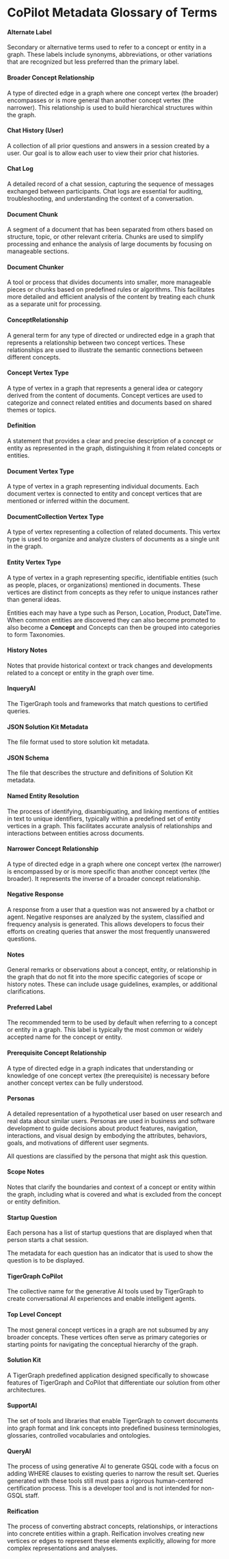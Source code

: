 # CoPilot Metadata Glossary of Terms

#### Alternate Label

Secondary or alternative terms used to refer to a concept or entity in a graph. These labels include synonyms, abbreviations, or other variations that are recognized but less preferred than the primary label.

#### Broader Concept Relationship

A type of directed edge in a graph where one concept vertex (the broader) encompasses or is more general than another concept vertex (the narrower). This relationship is used to build hierarchical structures within the graph.

#### Chat History (User)

A collection of all prior questions and answers in a session created by a user.
Our goal is to allow each user to view their prior chat histories.

#### Chat Log

A detailed record of a chat session, capturing the sequence of messages exchanged between participants. Chat logs are essential for auditing, troubleshooting, and understanding the context of a conversation.

#### Document Chunk

A segment of a document that has been separated from others based on structure, topic, or other relevant criteria. Chunks are used to simplify processing and enhance the analysis of large documents by focusing on manageable sections.

#### Document Chunker

A tool or process that divides documents into smaller, more manageable pieces or chunks based on predefined rules or algorithms. This facilitates more detailed and efficient analysis of the content by treating each chunk as a separate unit for processing.

#### ConceptRelationship

A general term for any type of directed or undirected edge in a graph that represents a relationship between two concept vertices. These relationships are used to illustrate the semantic connections between different concepts.

#### Concept Vertex Type

A type of vertex in a graph that represents a general idea or category derived from the content of documents. Concept vertices are used to categorize and connect related entities and documents based on shared themes or topics.

#### Definition

A statement that provides a clear and precise description of a concept or entity as represented in the graph, distinguishing it from related concepts or entities.

#### Document Vertex Type

A type of vertex in a graph representing individual documents. Each document vertex is connected to entity and concept vertices that are mentioned or inferred within the document.

#### DocumentCollection Vertex Type

A type of vertex representing a collection of related documents. This vertex type is used to organize and analyze clusters of documents as a single unit in the graph.

#### Entity Vertex Type

A type of vertex in a graph representing specific, identifiable entities (such as people, places, or organizations) mentioned in documents. These vertices are distinct from concepts as they refer to unique instances rather than general ideas.

Entities each may have a type such as Person, Location, Product, DateTime.
When common entities are discovered they can also become promoted to also become a **Concept**
and Concepts can then be grouped into categories to form Taxonomies.

#### History Notes

Notes that provide historical context or track changes and developments related to a concept or entity in the graph over time.

#### InqueryAI

The TigerGraph tools and frameworks that match questions to certified queries.

#### JSON Solution Kit Metadata

The file format used to store solution kit metadata.

#### JSON Schema

The file that describes the structure and definitions of Solution Kit metadata.

#### Named Entity Resolution

The process of identifying, disambiguating, and linking mentions of entities in text to unique identifiers, typically within a predefined set of entity vertices in a graph. This facilitates accurate analysis of relationships and interactions between entities across documents.

#### Narrower Concept Relationship

A type of directed edge in a graph where one concept vertex (the narrower) is encompassed by or is more specific than another concept vertex (the broader). It represents the inverse of a broader concept relationship.

#### Negative Response

A response from a user that a question was not answered by a chatbot or agent.  Negative responses are analyzed by the system, classified and frequency analysis is generated.  This allows developers
to focus their efforts on creating queries that answer the most frequently unanswered questions.

#### Notes

General remarks or observations about a concept, entity, or relationship in the graph that do not fit into the more specific categories of scope or history notes. These can include usage guidelines, examples, or additional clarifications.

#### Preferred Label

The recommended term to be used by default when referring to a concept or entity in a graph. This label is typically the most common or widely accepted name for the concept or entity.

#### Prerequisite Concept Relationship

A type of directed edge in a graph indicates that understanding or knowledge of one concept vertex (the prerequisite) is necessary before another concept vertex can be fully understood.

#### Personas

A detailed representation of a hypothetical user based on user research and real data about similar users. Personas are used in business and software development to guide decisions about product features, navigation, interactions, and visual design by embodying the attributes, behaviors, goals, and motivations of different user segments.

All questions are classified by the persona that might ask this question.

#### Scope Notes

Notes that clarify the boundaries and context of a concept or entity within the graph, including what is covered and what is excluded from the concept or entity definition.

#### Startup Question

Each persona has a list of startup questions that are displayed when that person starts a chat session.

The metadata for each question has an indicator that is used to show the question is to be displayed.

#### TigerGraph CoPilot

The collective name for the generative AI tools used by TigerGraph to create conversational AI experiences and
enable intelligent agents.

#### Top Level Concept

The most general concept vertices in a graph are not subsumed by any broader concepts. These vertices often serve as primary categories or starting points for navigating the conceptual hierarchy of the graph.

#### Solution Kit

A TigerGraph predefined application designed specifically to showcase features of TigerGraph and CoPilot that differentiate our solution from other architectures.

#### SupportAI

The set of tools and libraries that enable TigerGraph to convert documents into graph format and link concepts into predefined
business terminologies, glossaries, controlled vocabularies and ontologies.

#### QueryAI

The process of using generative AI to generate GSQL code with a focus on adding WHERE clauses to existing queries
to narrow the result set.  Queries generated with these tools still must
pass a rigorous human-centered certification process.  This is a developer tool and is not intended for
non-GSQL staff.

#### Reification

The process of converting abstract concepts, relationships, or interactions into concrete entities within a graph. Reification involves creating new vertices or edges to represent these elements explicitly, allowing for more complex representations and analyses.